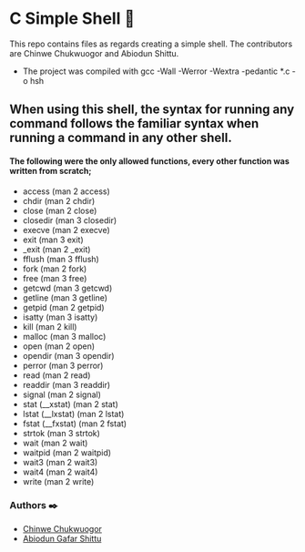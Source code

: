 # C Simple Shell :shell:

This repo contains files as regards creating a simple shell. The contributors are Chinwe Chukwuogor and Abiodun Shittu.
* The project was compiled with gcc -Wall -Werror -Wextra -pedantic *.c -o hsh

## When using this shell, the syntax for running any command follows the familiar syntax when running a command in any other shell.

#### The following were the only allowed functions, every other function was written from scratch;
- access (man 2 access)
- chdir (man 2 chdir)
- close (man 2 close)
- closedir (man 3 closedir)
- execve (man 2 execve)
- exit (man 3 exit)
- _exit (man 2 _exit)
- fflush (man 3 fflush)
- fork (man 2 fork)
- free (man 3 free)
- getcwd (man 3 getcwd)
- getline (man 3 getline)
- getpid (man 2 getpid)
- isatty (man 3 isatty)
- kill (man 2 kill)
- malloc (man 3 malloc)
- open (man 2 open)
- opendir (man 3 opendir)
- perror (man 3 perror)
- read (man 2 read)
- readdir (man 3 readdir)
- signal (man 2 signal)
- stat (__xstat) (man 2 stat)
- lstat (__lxstat) (man 2 lstat)
- fstat (__fxstat) (man 2 fstat)
- strtok (man 3 strtok)
- wait (man 2 wait)
- waitpid (man 2 waitpid)
- wait3 (man 2 wait3)
- wait4 (man 2 wait4)
- write (man 2 write)


### Authors :black_nib:

* [Chinwe Chukwuogor](https://github.com/Kiraadaves/)
* [Abiodun Gafar Shittu](https://github.com/Abiodun-Shittu/)